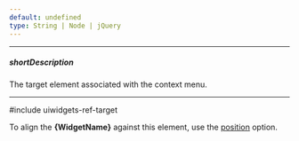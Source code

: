 ```yaml
---
default: undefined
type: String | Node | jQuery
---
```

---
##### shortDescription
The target element associated with the context menu.

---
#include uiwidgets-ref-target

To align the **{WidgetName}** against this element, use the [position](/api-reference/10%20UI%20Widgets/dxContextMenu/1%20Configuration/position.md '{basewidgetpath}/Configuration/#position') option.